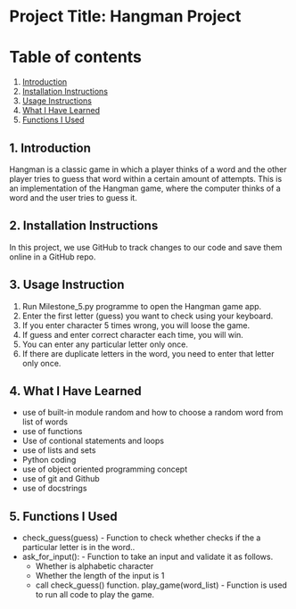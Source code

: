 # Project Title: Hangman Project
# Table of contents

1. [Introduction](#introduction)
2. [Installation Instructions](#installation-instructions)
3. [Usage Instructions](#usage-instructions)
4. [What I Have Learned](#what-i-have-learned)
5. [Functions I Used](#functions-i-used)

   
## 1. Introduction
Hangman is a classic game in which a player thinks of a word and the other player tries to guess that word within a certain amount of attempts.
This is an implementation of the Hangman game, where the computer thinks of a word and the user tries to guess it.

## 2. Installation Instructions
In this project, we use GitHub to track changes to our code and save them online in a GitHub repo. 

## 3. Usage Instruction

   1. Run Milestone_5.py programme to open the Hangman game app.
   2. Enter the first letter (guess) you want to check using your keyboard.
   3. If you enter character 5 times wrong, you will loose the game.
   4. If guess and enter correct character each time, you will win.
   5. You can enter any particular letter only once.
   6. If there are duplicate letters in the word, you need to enter that letter only once.

## 4. What I Have Learned
  - use of built-in module random and how to choose a random word from list of words
  - use of functions
  - Use of contional statements and loops
  - use of lists and sets
  - Python coding
  - use of object oriented programming concept
  - use of git and Github
  - use of docstrings

## 5. Functions I Used
  - check_guess(guess) - Function to check whether checks if the a particular letter is in the word.. 
  - ask_for_input(): - Function to take an input and validate it as follows.
    - Whether is alphabetic character
    - Whether the length of the input is 1
    - call check_guess() function.
   play_game(word_list) - Function is used to run all code to play the game.
   

                           

